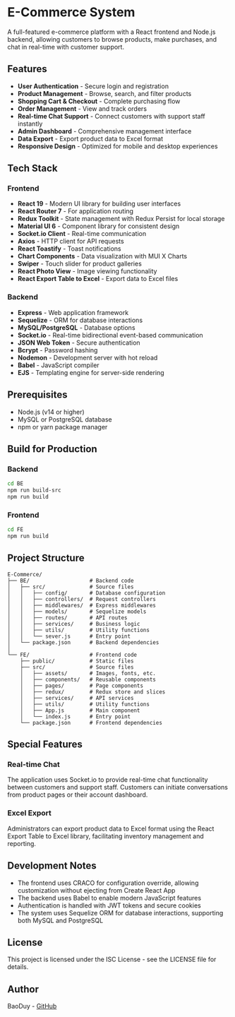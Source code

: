 # E-Commerce System

A full-featured e-commerce platform with a React frontend and Node.js backend, allowing customers to browse products, make purchases, and chat in real-time with customer support.

## Features

- **User Authentication** - Secure login and registration
- **Product Management** - Browse, search, and filter products
- **Shopping Cart & Checkout** - Complete purchasing flow
- **Order Management** - View and track orders
- **Real-time Chat Support** - Connect customers with support staff instantly
- **Admin Dashboard** - Comprehensive management interface
- **Data Export** - Export product data to Excel format
- **Responsive Design** - Optimized for mobile and desktop experiences

## Tech Stack

### Frontend
- **React 19** - Modern UI library for building user interfaces
- **React Router 7** - For application routing
- **Redux Toolkit** - State management with Redux Persist for local storage
- **Material UI 6** - Component library for consistent design
- **Socket.io Client** - Real-time communication
- **Axios** - HTTP client for API requests
- **React Toastify** - Toast notifications
- **Chart Components** - Data visualization with MUI X Charts
- **Swiper** - Touch slider for product galleries
- **React Photo View** - Image viewing functionality
- **React Export Table to Excel** - Export data to Excel files

### Backend
- **Express** - Web application framework
- **Sequelize** - ORM for database interactions
- **MySQL/PostgreSQL** - Database options
- **Socket.io** - Real-time bidirectional event-based communication
- **JSON Web Token** - Secure authentication
- **Bcrypt** - Password hashing
- **Nodemon** - Development server with hot reload
- **Babel** - JavaScript compiler
- **EJS** - Templating engine for server-side rendering

## Prerequisites

- Node.js (v14 or higher)
- MySQL or PostgreSQL database
- npm or yarn package manager





## Build for Production

### Backend
```bash
cd BE
npm run build-src
npm run build
```

### Frontend
```bash
cd FE
npm run build
```

## Project Structure

```
E-Commerce/
├── BE/                   # Backend code
│   ├── src/              # Source files
│   │   ├── config/       # Database configuration
│   │   ├── controllers/  # Request controllers
│   │   ├── middlewares/  # Express middlewares
│   │   ├── models/       # Sequelize models
│   │   ├── routes/       # API routes
│   │   ├── services/     # Business logic
│   │   ├── utils/        # Utility functions
│   │   └── sever.js      # Entry point
│   └── package.json      # Backend dependencies
│
└── FE/                   # Frontend code
    ├── public/           # Static files
    ├── src/              # Source files
    │   ├── assets/       # Images, fonts, etc.
    │   ├── components/   # Reusable components
    │   ├── pages/        # Page components
    │   ├── redux/        # Redux store and slices
    │   ├── services/     # API services
    │   ├── utils/        # Utility functions
    │   ├── App.js        # Main component
    │   └── index.js      # Entry point
    └── package.json      # Frontend dependencies
```

## Special Features

### Real-time Chat
The application uses Socket.io to provide real-time chat functionality between customers and support staff. Customers can initiate conversations from product pages or their account dashboard.

### Excel Export
Administrators can export product data to Excel format using the React Export Table to Excel library, facilitating inventory management and reporting.

## Development Notes

- The frontend uses CRACO for configuration override, allowing customization without ejecting from Create React App
- The backend uses Babel to enable modern JavaScript features
- Authentication is handled with JWT tokens and secure cookies
- The system uses Sequelize ORM for database interactions, supporting both MySQL and PostgreSQL



## License

This project is licensed under the ISC License - see the LICENSE file for details.

## Author

BaoDuy - [GitHub](https://github.com/vitmetmoi)
